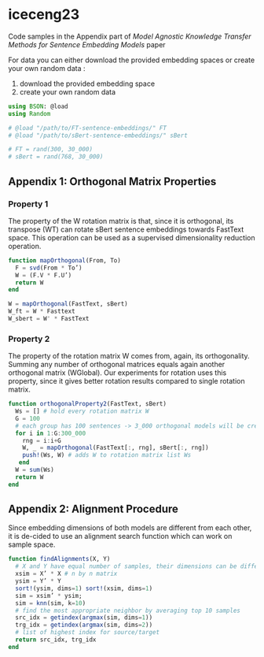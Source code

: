 # iceceng23
Code samples in the Appendix part of *Model Agnostic Knowledge Transfer Methods for Sentence Embedding Models* paper

For data you can either download the provided embedding spaces or create your own random data : 
1. download the provided embedding space
2. create your own random data 

```julia
using BSON: @load
using Random

# @load "/path/to/FT-sentence-embeddings/" FT
# @load "/path/to/sBert-sentence-embeddings/" sBert

# FT = rand(300, 30_000)
# sBert = rand(768, 30_000)

```


## Appendix 1: Orthogonal Matrix Properties
### Property 1

The property of the W rotation matrix is that, since it is orthogonal, its transpose (WT) can rotate sBert sentence embeddings towards FastText space. This operation can be used as a supervised dimensionality reduction operation.


```julia
function mapOrthogonal(From, To)
  F = svd(From * To’) 
  W = (F.V * F.U’)
  return W
end

W = mapOrthogonal(FastText, sBert)
W_ft = W * Fasttext
W_sbert = W' * FastText

```


### Property 2
The property of the rotation matrix W comes from, again, its orthogonality. Summing any number of orthogonal matrices equals again another orthogonal matrix (WGlobal). Our experiments for rotation uses this property, since it gives better rotation results compared to single rotation matrix.

```julia
function orthogonalProperty2(FastText, sBert)
  Ws = [] # hold every rotation matrix W
  G = 100
  # each group has 100 sentences -> 3_000 orthogonal models will be created
  for i in 1:G:300_000
    rng = i:i+G
    W, _ = mapOrthogonal(FastText[:, rng], sBert[:, rng])
    push!(Ws, W) # adds W to rotation matrix list Ws 
   end
  W = sum(Ws) 
  return W
end
```

## Appendix 2: Alignment Procedure
Since embedding dimensions of both models are different from each other, it is de-cided to use an alignment search function which can work on sample space.


```julia
function findAlignments(X, Y)
  # X and Y have equal number of samples, their dimensions can be different 
  xsim = X’ * X # n by n matrix 
  ysim = Y’ * Y
  sort!(ysim, dims=1) sort!(xsim, dims=1)
  sim = xsim’ * ysim; 
  sim = knn(sim, k=10)
  # find the most appropriate neighbor by averaging top 10 samples
  src_idx = getindex(argmax(sim, dims=1))
  trg_idx = getindex(argmax(sim, dims=2))
  # list of highest index for source/target
  return src_idx, trg_idx 
end
```
